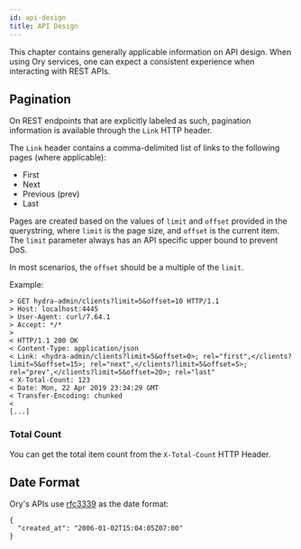 ```yaml
---
id: api-design
title: API Design
---
```


This chapter contains generally applicable information on API design. When using
Ory services, one can expect a consistent experience when interacting with REST
APIs.

## Pagination

On REST endpoints that are explicitly labeled as such, pagination information is
available through the `Link` HTTP header.

The `Link` header contains a comma-delimited list of links to the following
pages (where applicable):

- First
- Next
- Previous (prev)
- Last

Pages are created based on the values of `limit` and `offset` provided in the
querystring, where `limit` is the page size, and `offset` is the current item.
The `limit` parameter always has an API specific upper bound to prevent DoS.

In most scenarios, the `offset` should be a multiple of the `limit`.

Example:

```
> GET hydra-admin/clients?limit=5&offset=10 HTTP/1.1
> Host: localhost:4445
> User-Agent: curl/7.64.1
> Accept: */*
>
< HTTP/1.1 200 OK
< Content-Type: application/json
< Link: <hydra-admin/clients?limit=5&offset=0>; rel="first",</clients?limit=5&offset=15>; rel="next",</clients?limit=5&offset=5>; rel="prev",</clients?limit=5&offset=20>; rel="last"
< X-Total-Count: 123
< Date: Mon, 22 Apr 2019 23:34:29 GMT
< Transfer-Encoding: chunked
<
[...]
```

### Total Count

You can get the total item count from the `X-Total-Count` HTTP Header.

## Date Format

Ory's APIs use [rfc3339](https://tools.ietf.org/html/rfc3339) as the date
format:

```
{
  "created_at": "2006-01-02T15:04:05Z07:00"
}
```
